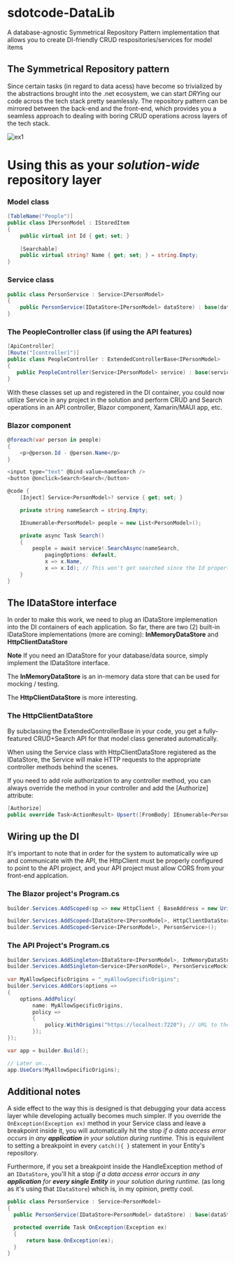 # sdotcode-DataLib
A database-agnostic Symmetrical Repository Pattern implementation that allows you to create DI-friendly CRUD respositories/services for model items

## The Symmetrical Repository pattern

  Since certain tasks (in regard to data acess) have become so trivialized by the abstractions brought into the .net ecosystem, we can start *DRY*ing our code across the tech stack pretty seamlessly. The repository pattern can be mirrored between the back-end and the front-end, which provides you a seamless approach to dealing with boring CRUD operations across layers of the tech stack.
  
![ex1](https://user-images.githubusercontent.com/4634215/167278164-cf47c839-4cf8-44a2-be20-87fbea3cee7a.png)

# Using this as your **_solution-wide_** repository layer

### Model class
```csharp
[TableName("People")]
public class IPersonModel : IStoredItem
{
    public virtual int Id { get; set; }
    
    [Searchable]
    public virtual string? Name { get; set; } = string.Empty;
}
```

### Service class
```csharp
public class PersonService : Service<IPersonModel>
{
    public PersonService(IDataStore<IPersonModel> dataStore) : base(dataStore) { }
}
```

 ### The PeopleController class (if using the API features)
 ```csharp
[ApiController]
[Route("[controller]")]
public class PeopleController : ExtendedControllerBase<IPersonModel>
{
    public PeopleController(Service<IPersonModel> service) : base(service) { }
}
```

With these classes set up and registered in the DI container, you could now utilize Service<PersonModel> in any project in the solution and perform CRUD and Search operations in an API controller, Blazor component, Xamarin/MAUI app, etc.

### Blazor component
```csharp
@foreach(var person in people)
{
    <p>@person.Id - @person.Name</p>
}

<input type="text" @bind-value=nameSearch />
<button @onclick=Search>Search</button>

@code {
    [Inject] Service<PersonModel>? service { get; set; }

    private string nameSearch = string.Empty;

    IEnumerable<PersonModel> people = new List<PersonModel>();

    private async Task Search()
    {
        people = await service!.SearchAsync(nameSearch, 
            pagingOptions: default,
            x => x.Name, 
            x => x.Id); // This won't get searched since the Id property on PersonModel doesn't have [Searchable]
    }
}
```

## The IDataStore interface
In order to make this work, we need to plug an IDataStore implemenation into the DI containers of each application. So far, there are two (2) built-in IDataStore implementations (more are coming):
**InMemoryDataStore** and **HttpClientDataStore**

**Note** If you need an IDataStore for your database/data source, simply implement the IDataStore<T> interface.
  
The **InMemoryDataStore** is an in-memory data store that can be used for mocking / testing.

 The **HttpClientDataStore** is more interesting. 
 
### The HttpClientDataStore
    
By subclassing the ExtendedControllerBase in your code, you get a fully-featured CRUD+Search API for that model class generated automatically.
    
When using the Service class with HttpClientDataStore registered as the IDataStore, the Service will make HTTP requests to the appropriate controller methods behind the scenes. 

If you need to add role authorization to any controller method, you can always override the method in your controller and add the [Authorize] attribute:
```csharp
[Authorize]
public override Task<ActionResult> Upsert([FromBody] IEnumerable<PersonModel> items) => base.Upsert(items);
```

## Wiring up the DI
  
It's important to note that in order for the system to automatically wire up and communicate with the API, the HttpClient must be properly configured to point to the API project, and your API project must allow CORS from your front-end applcation.
  
### The Blazor project's Program.cs
```csharp
builder.Services.AddScoped(sp => new HttpClient { BaseAddress = new Uri("https://localhost:7051/") }); // URL to the API project

builder.Services.AddScoped<IDataStore<IPersonModel>, HttpClientDataStore<IPersonModel>>();
builder.Services.AddScoped<Service<IPersonModel>, PersonService>();
```

### The API Project's Program.cs
```csharp
builder.Services.AddSingleton<IDataStore<IPersonModel>, InMemoryDataStore<IPersonModel>>();
builder.Services.AddSingleton<Service<IPersonModel>, PersonServiceMock>();
  
var MyAllowSpecificOrigins = "_myAllowSpecificOrigins";
builder.Services.AddCors(options =>
{
    options.AddPolicy(
        name: MyAllowSpecificOrigins,
        policy =>
        {
            policy.WithOrigins("https://localhost:7220"); // URL to the front-end application that makes requests to this API
        });
});

var app = builder.Build();

// Later on...
app.UseCors(MyAllowSpecificOrigins);
```
  
## Additional notes
  A side effect to the way this is designed is that debugging your data access layer while developing actually becomes much simpler.
  If you override the ```OnException(Exception ex)``` method in your Service class and leave a breakpoint inside it, you will automatically hit the stop _if a data access error occurs in any **application** in your solution during runtime._ This is equivilent to setting a breakpoint in every ```catch(){ }``` statement in your Entity's repository. 
  
  Furthermore, if you set a breakpoint inside the HandleException method of an ```IDataStore```, you'll hit a stop _if a data access error occurs in any **application** for **every single Entity** in your solution during runtime._ (as long as it's using that ```IDataStore```) which is, in my opinion, pretty cool.
  
  ```csharp
public class PersonService : Service<PersonModel>
{
    public PersonService(IDataStore<PersonModel> dataStore) : base(dataStore) { }

    protected override Task OnException(Exception ex)
    {
        return base.OnException(ex);
    }
}
```
